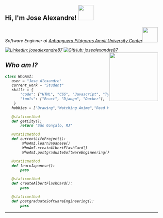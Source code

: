 <h2> Hi, I'm Jose Alexandre! <img src="https://media.giphy.com/media/SF9Z0shNT07T2/giphy.gif?cid=ecf05e47sqlpq8yhggf27v45o2p5p78zuw700a67a390vwbr&ep=v1_gifs_search&rid=giphy.gif&ct=g" width="50"></h2>
<p><em>Software Enginner at <a href="https://www.ampli.com.br/">Anhanguera Pitágoras Ampli University Center</a><img src="https://media.giphy.com/media/10fFT7qzHrN0D6/giphy.gif?cid=ecf05e472j41n37csef1oi5ber72yjll3e9ivgrgsqv9u1rr&ep=v1_gifs_search&rid=giphy.gif&ct=g" width="50">

[![LinkedIn: josealexandre87](https://img.shields.io/badge/linkedin-%230077B5.svg?style=for-the-badge&logo=linkedin&logoColor=white)](https://www.linkedin.com/in/josealexandre87/)
[![GitHub: josealexandre87](https://img.shields.io/badge/github-%23121011.svg?style=for-the-badge&logo=github&logoColor=white)](https://github.com/josealexandre87/) 
<img align='right' src="https://media.giphy.com/media/oQuiJexT0hB94SIVAx/giphy.gif?cid=ecf05e47moq1thcjfsqjscnyd9lca64adu9wvy893u4vsrvx&ep=v1_gifs_search&rid=giphy.gif&ct=g" width="160">

## Who am I? 
 ```python
class WhoAmI:
    user = "Jose Alexandre"
    current_work = "Student"
    skills = {
        "code": ["HTML", "CSS", "Javascript", "Typescript", "Python", "Java"],
        "tools": ["React", "Django", "Docker"],
     }
    hobbies = ["Drawing","Watching Anime","Read Mangá"]

	@staticmethod
	def getCity():
		return "São Gonçalo, RJ"

	@staticmethod
	def currentLifeProject():
         WhoAmI.learnJapanese()
         WhoAmI.createAlbertFlashCard()
         WhoAmI.postgraduateSoftwareEngineering()

    @staticmethod
    def learnJapanese():
        pass

    @staticmethod
    def createAlbertFlashCard():
        pass

    @staticmethod
    def postgraduateSoftwareEngineering():
        pass
 ```
---
